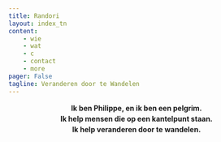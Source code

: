 ```yaml
---
title: Randori
layout: index_tn
content:
    - wie
    - wat
    - c
    - contact
    - more
pager: False
tagline: Veranderen door te Wandelen
---
```


<div class="col-md-12" style="text-align:center;padding-bottom:20px">
<h4 style="line-height:1.5;margin-top:0px">
  Ik ben Philippe, en ik ben een pelgrim. <br/>
  Ik help mensen die op een kantelpunt staan. <br/>
  Ik help veranderen door te wandelen.
  <br/>
</h4>
</div>
